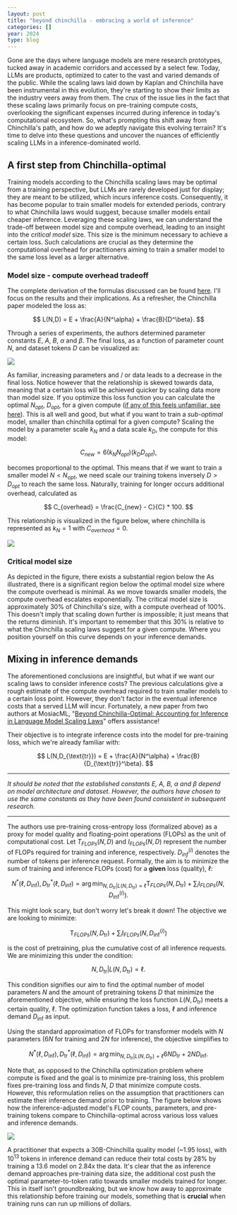 ```yaml
---
layout: post
title: "beyond chinchilla - embracing a world of inference"
categories: []
year: 2024
type: blog
---
```


Gone are the days where language models are mere research prototypes, tucked away in academic corridors and accessed by a select few. Today, LLMs are products, optimized to cater to the vast and varied demands of the public. While the scaling laws laid down by Kaplan and Chinchilla have been instrumental in this evolution, they're starting to show their limits as the industry veers away from them. The crux of the issue lies in the fact that these scaling laws primarily focus on pre-training compute costs, overlooking the significant expenses incurred during inference in today's computational ecosystem. So, what's prompting this shift away from Chinchilla's path, and how do we adeptly navigate this evolving terrain? It's time to delve into these questions and uncover the nuances of efficiently scaling LLMs in a inference-dominated world.

## A first step from Chinchilla-optimal
Training models according to the Chinchilla scaling laws may be optimal from a training perspective, but LLMs are rarely developed just for display; they are meant to be utilized, which incurs inference costs. Consequently, it has become popular to train smaller models for extended periods, contrary to what Chinchilla laws would suggest, because smaller models entail cheaper inference. Leveraging these scaling laws, we can understand the trade-off between model size and compute overhead, leading to an insight into the *critical model* size. This size is the minimum necessary to achieve a certain loss. Such calculations are crucial as they determine the computational overhead for practitioners aiming to train a smaller model to the same loss level as a larger alternative.

### Model size - compute overhead tradeoff
The complete derivation of the formulas discussed can be found [here](https://www.harmdevries.com/post/model-size-vs-compute-overhead/). I'll focus on the results and their implications. As a refresher, the Chinchilla paper modeled the loss as:

$$
L(N,D) = E + \frac{A}{N^\alpha} + \frac{B}{D^\beta}. 
$$

Through a series of experiments, the authors determined parameter constants $E$, $A$, $B$, $\alpha$ and $\beta$. The final loss, as a function of parameter count $N$, and dataset tokens $D$ can be visualized as:

![](/images/losschinchilla2.png)

As familiar, increasing parameters and / or data leads to a decrease in the final loss. Notice however that the relationship is skewed towards data, meaning that a certain loss will be achieved quicker by scaling data more than model size. If you optimize this loss function you can calculate the optimal $N_{opt}$, $D_{opt}$, for a given compute ([if any of this feels unfamiliar, see here](https://en.wikipedia.org/wiki/Neural_scaling_law#Chinchilla_scaling_(Hoffmann,_et_al,_2022))). This is all well and good, but what if you want to train a *sub-optimal* model, smaller than chinchilla optimal for a given compute? Scaling the model by a parameter scale $k_N$ and a data scale $k_D$, the compute for this model:

$$
C_{new} = 6(k_NN_{opt})(k_DD_{opt}),
$$

becomes proportional to the optimal. This means that if we want to train a smaller model $N < N_{opt}$, we need scale our training tokens inversely $D > D_{opt}$ to reach the same loss. Naturally, training for longer occurs additional overhead, calculated as

$$ 
C_{overhead} = \frac{C_{new} - C}{C} * 100.
$$

This relationship is visualized in the figure below, where chinchilla is represented as $k_N = 1$ with $C_{overhead} = 0$.

![](/images/computeoverhead.png)

### Critical model size
As depicted in the figure, there exists a substantial region below the As illustrated, there is a significant region below the optimal model size where the compute overhead is minimal. As we move towards smaller models, the compute overhead escalates exponentially. The critical model size is approximately 30% of Chinchilla's size, with a compute overhead of 100%. This doesn't imply that scaling down further is impossible; it just means that the returns diminish. It's important to remember that this 30% is relative to what the Chinchilla scaling laws suggest for a given compute. Where you position yourself on this curve depends on your inference demands. 

## Mixing in inference demands
The aforementioned conclusions are insightful, but what if we want our scaling laws to consider inference costs? The previous calculations give a rough estimate of the compute overhead required to train smaller models to a certain loss point. However, they don't factor in the eventual inference costs that a served LLM will incur. Fortunately, a new paper from two authors at MosiacML, "[Beyond Chinchilla-Optimal: Accounting for Inference in Language Model Scaling Laws](https://arxiv.org/abs/2401.00448)" offers assistance!

Their objective is to integrate inference costs into the model for pre-training loss, which we're already familiar with:

$$
L(N,D_{\text{tr}}) = E + \frac{A}{N^\alpha} + \frac{B}{D_{\text{tr}}^\beta}. 
$$

---

*It should be noted that the established constants  $E$, $A$, $B$, $\alpha$ and $\beta$ depend on model architecture and dataset. However, the authors have chosen to use the same constants as they have been found consistent in subsequent research.*

---

The authors use pre-training cross-entropy loss (formalized above) as a proxy for model quality and floating-point operations (FLOPs) as the unit of computational cost. Let $T_{FLOPs}(N,D)$ and $I_{FLOPs}(N,D)$ represent the number of FLOPs required for training and inference, respectively. $D_{inf}^{(i)}$ denotes the number of tokens per inference request. Formally, the aim is to minimize the sum of training and inference FLOPs (cost) for a **given** loss (quality), $\ell$:

$$
N^*(\ell,D_{\text{inf}}), D_{\text{tr}}^*(\ell, D_{\text{inf}}) = \arg\min_{N, D_{\text{tr}} | L(N, D_{\text{tr}}) = \ell} \text{T}_{FLOPs} (N, D_{\text{tr}}) + \sum _i \text{I}_{FLOPs} (N, D_{\text{inf}}^{(i)}).
$$

This might look scary, but don't worry let's break it down! The objective we are looking to minimize:

$$
\text{T}_{FLOPs} (N, D_{\text{tr}}) + \sum _i \text{I}_{FLOPs} (N, D_{\text{inf}}^{(i)})
$$

is the cost of pretraining, plus the cumulative cost of all inference requests. We are minimizing this under the condition:

$$
{N, D_{\text{tr}} | L(N, D_{\text{tr}}) = \ell}.
$$

This condition signifies our aim to find the optimal number of model parameters $N$ and the amount of pretraining tokens $D$ that minimize the aforementioned objective, while ensuring the loss function $L(N,D_{\text{tr}})$ meets a certain quality, $\ell$. The optimization function takes a loss, $\ell$ and inference demand $D_{\text{inf}}$ as input. 

Using the standard approximation of FLOPs for transformer models with $N$ parameters ($6N$ for training and $2N$ for inference), the objective simplifies to

$$
N^*(\ell,D_{\text{inf}}), D_{\text{tr}}^*(\ell, D_{\text{inf}}) = \arg\min_{N, D_{\text{tr}} | L(N, D_{\text{tr}}) = \ell} 6ND_{\text{tr}} + 2ND_{\text{inf}}.
$$

Note that, as opposed to the Chinchilla optimization problem where compute is fixed and the goal is to minimize pre-training loss, this problem fixes pre-training loss and finds $N$, $D$ that minimize compute costs. However, this reformulation relies on the assumption that practitioners can estimate their inference demand prior to training. The figure below shows how the inference-adjusted model's FLOP counts, parameters, and pre-training tokens compare to Chinchilla-optimal across various loss values and inference demands.

![](/images/inferenceoptimal.png)

A practitioner that expects a 30B-Chinchilla quality model (~1.95 loss), with $10^{13}$ tokens in inference demand can reduce their total costs by 28% by training a 13.6 model on 2.84x the data. It's clear that the as inference demand approaches pre-training data size, the additional cost push the optimal parameter-to-token ratio towards smaller models trained for longer. This in itself isn't groundbreaking, but we know how away to approximate this relationship before training our models, something that is **crucial** when training runs can run up millions of dollars.